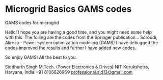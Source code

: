# Microgrid Basics GAMS codes
 GAMS codes for microgrid
 
Hello!
I hope you are having a good time, and you might need some help with this. 
The folling are the codes from the Springer publication... 
 Soroudi, Alireza - Power system optimization modeling (GAMS)
I have debugged the codes improved the results and further I have added new codes.
 
 So enjoy GAMS! All the best to you.

Siddharth Singh
M.Tech. (Power Electronics & Drives)
NIT Kurukshetra, Haryana, India
+91 8106626969
professional.sid13@gmail.com
